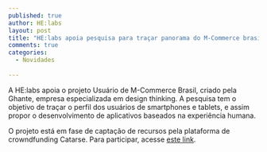 ```yaml
---
published: true
author: HE:labs
layout: post
title: "HE:labs apoia pesquisa para traçar panorama do M-Commerce brasileiro"
comments: true
categories:
  - Novidades
     
---
```

A HE:labs apoia o projeto Usuário de M-Commerce Brasil, criado pela Ghante, empresa especializada em design thinking.  A pesquisa tem o objetivo de traçar o perfil dos usuários de smartphones e tablets,  e assim propor o desenvolvimento de aplicativos baseados na experiência humana.

O projeto está em fase de captação de recursos pela plataforma de crowndfunding Catarse. Para participar, acesse [este link](http://catarse.me/pt/usuario-mcommerce-brasil).